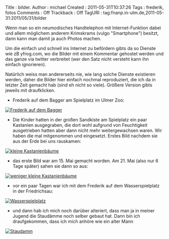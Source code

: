 Title     : bilder.
Author    : michael
Created   : 2011-05-31T10:37:26
Tags      : frederik, fotos
Comments  : Off
Trackback : Off
TagURI    : tag:fnanp.in-ulm.de,2011-05-31:2011/05/31/bilder

Wenn man so ein neumodisches Handtelephon mit Internet-Funktion dabei und
allem möglichem anderem Krimskrams (vulgo "Smartphone") besitzt, dann kann man
damit ja auch Photos machen.

Um die einfach und schnell ins Internet zu befördern gibts da so Dienste wie
zB yfrog.com, wo die Bilder mit einem Kommentar gehostet werden und das ganze
via twitter verbreitet (wer den Satz nicht versteht kann ihn einfach
ignorieren).

Natürlich weiss man andererseits nie, wie lang solche Dienste existieren
werden, daher die Bilder hier einfach nochmal reproduziert, die ich da in
letzter Zeit gemacht hab (sind eh nicht so viele). Größere Version gibts
jeweils mit draufklicken.

* Frederik auf dem Bagger am Spielplatz im Ulmer Zoo:

[![Frederik auf dem Bagger](bagger_klein.jpg)](bagger_gross.jpg)

* Die Kinder hatten in der großen Sandkiste am Spielplatz ein paar Kastanien
 ausgegraben, die dort wohl aufgrund von Feuchtigkeit ausgetrieben hatten aber
 dann nicht mehr weitergewachsen waren. Wir haben die mal mitgenommen und
 eingesetzt. Erstes Bild nachdem sie aus der Erde bei uns rauskamen:

[![kleine Kastanienbäume](kastanien1_klein.jpg)](kastanien1_gross.jpg)

* das erste Bild war am 15. Mai gemacht worden. Am 21. Mai (also nur 6 Tage
 später) sahen sie dann so aus:

[![weniger kleine Kastanienbäume](kastanien2_klein.jpg)](kastanien2_gross.jpg)

* vor ein paar Tagen war ich mit dem Frederik auf dem Wasserspielplatz in der
 Friedrichsau:

[![Wasserspielplatz](wasserspielplatz1_klein.jpg)](wasserspielplatz1_gross.jpg)

* und dann hab ich mich noch darüber alteriert, dass man ja in meiner Jugend
 die Staudämme noch selber gebaut hat. Dann bin ich draufgekommen, dass ich
 mich anhöre wie ein alter Mann

[![Staudamm](wasserspielplatz2_klein.jpg)](wasserspielplatz2_gross.jpg)


